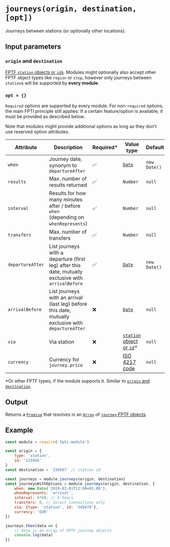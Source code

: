 # `journeys(origin, destination, [opt])`

Journeys between stations (or optionally other locations).

## Input parameters

### `origin` and `destination`

[FPTF `station` objects or `id`s](https://github.com/public-transport/friendly-public-transport-format/blob/master/spec/readme.md#station). Modules might optionally also accept other FPTF object types like `region` or `stop`, however only journeys between `station`s will be supported by **every module**.

### `opt = {}`

`Required` options are supported by every module. For non-`required` options, the main FPTI principle still applies: If a certain feature/option is available, it must be provided as described below.

Note that modules might provide additional options as long as they don't use reserved option attributes.

Attribute | Description | Required\* | Value type | Default
----------|-------------|------------|------------|--------
`when` | Journey date, synonym to `departureAfter` | ✅ | [`Date`](https://developer.mozilla.org/en-US/docs/Web/JavaScript/Reference/Global_Objects/date) | `new Date()`
`results` | Max. number of results returned | ✅ | `Number` | `null`
`interval` | Results for how many minutes after / before `when` (depending on `whenRepresents`) | ✅ | `Number` | `null`
`transfers` | Max. number of transfers | ✅ | `Number` | `null`
`departureAfter` | List journeys with a departure (first leg) after this date, mutually exclusive with `arrivalBefore` | ✅ | [`Date`](https://developer.mozilla.org/en-US/docs/Web/JavaScript/Reference/Global_Objects/date) | `new Date()`
`arrivalBefore` | List journeys with an arrival (last leg) before this date, mutually exclusive with `departureAfter` | ❌ | [`Date`](https://developer.mozilla.org/en-US/docs/Web/JavaScript/Reference/Global_Objects/date) | `null`
`via` | Via station | ❌ | [`station` object or `id`](https://github.com/public-transport/friendly-public-transport-format/blob/master/spec/readme.md#station)\* | `null`
`currency` | Currency for `journey.price` | ❌ | [ISO 4217 code](https://en.wikipedia.org/wiki/ISO_4217#Active_codes) | `null`

\*Or other FPTF types, if the module supports it. Similar to [`origin` and `destination`](#origin-and-destination).

## Output

Returns a [`Promise`](https://developer.mozilla.org/en-US/docs/Web/JavaScript/Reference/Global_Objects/promise) that resolves in an [`Array`](https://developer.mozilla.org/en-US/docs/Web/JavaScript/Reference/Global_Objects/array) of [`journey` FPTF objects](https://github.com/public-transport/friendly-public-transport-format/blob/master/spec/readme.md#journey).

## Example

```js
const module = require('fpti-module')

const origin = {
    type: 'station',
    id: '123456'
}
const destination = '234567' // station id

const journeys = module.journeys(origin, destination)
const journeysWithOptions = module.journeys(origin, destination, {
    when: new Date('2019-03-01T12:00+01:00'),
    whenRepresents: 'arrival',
    interval: 6*60, // 6 hours
    transfers: 0, // direct connections only
    via: {type: 'station', id: '345678'},
    currency: 'EUR'
})

journeys.then(data => {
    // data is an array of FPTF journey objects
    console.log(data)
})
```

